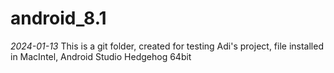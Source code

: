 # android_8.1

*2024-01-13* This is a git folder, created for testing Adi's project, file installed in MacIntel, 
Android Studio Hedgehog 64bit
